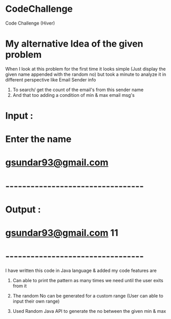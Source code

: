 # CodeChallenge
Code Challenge (Hiver)
# My alternative Idea of the given problem
When I look at this problem for the first time it looks simple (Just display the given name appended with the random no) but took a minute to analyze it in different perspective like Email Sender info 

1. To search/ get the count of the email's from this sender name
2. And that too adding a condition of min & max email msg's

# Input :
# Enter the name
# gsundar93@gmail.com
# ---------------------------------
# Output :
# gsundar93@gmail.com 11

# ---------------------------------

I have written this code in Java language & added my code features are

1. Can able to print the pattern as many times we need until the user exits from it

2. The random No can be generated for a custom range (User can able to input their own range)

3. Used Random Java API to generate the no between the given min & max
